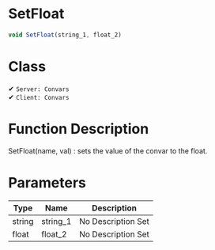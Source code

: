 # SetFloat
```js
void SetFloat(string_1, float_2)
```
# Class
✔ `Server: Convars`  
✔ `Client: Convars`  

# Function Description
SetFloat(name, val) : sets the value of the convar to the float.
# Parameters
Type|Name|Description
--|--|--
string|string_1|No Description Set
float|float_2|No Description Set
